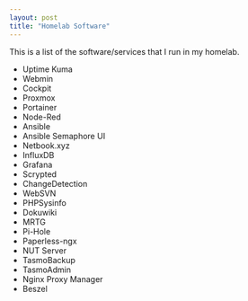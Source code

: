 ```yaml
---
layout: post
title: "Homelab Software"
---
```


This is a list of the software/services that I run in my homelab.

- Uptime Kuma
- Webmin
- Cockpit
- Proxmox
- Portainer
- Node-Red
- Ansible
- Ansible Semaphore UI
- Netbook.xyz
- InfluxDB
- Grafana
- Scrypted
- ChangeDetection
- WebSVN
- PHPSysinfo
- Dokuwiki
- MRTG
- Pi-Hole
- Paperless-ngx
- NUT Server
- TasmoBackup
- TasmoAdmin
- Nginx Proxy Manager
- Beszel
